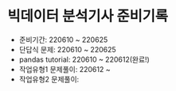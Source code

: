 # 빅데이터 분석기사 준비기록
- 준비기간: 220610 ~ 220625
- 단답식 문제: 220610 ~ 220625
- pandas tutorial: 220610 ~ 220612(완료!)
- 작업유형1 문제풀이: 220612 ~ 
- 작업유형2 문제풀이: 
